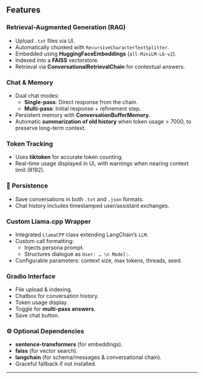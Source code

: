 ## Features

### Retrieval-Augmented Generation (RAG)
- Upload `.txt` files via UI.
- Automatically chunked with `RecursiveCharacterTextSplitter`.
- Embedded using **HuggingFaceEmbeddings** (`all-MiniLM-L6-v2`).
- Indexed into a **FAISS** vectorstore.
- Retrieval via **ConversationalRetrievalChain** for contextual answers.

### Chat & Memory
- Dual chat modes:
  - **Single-pass**: Direct response from the chain.
  - **Multi-pass**: Initial response + refinement step.
- Persistent memory with **ConversationBufferMemory**.
- Automatic **summarization of old history** when token usage > 7000, to preserve long-term context.

### Token Tracking
- Uses **tiktoken** for accurate token counting.
- Real-time usage displayed in UI, with warnings when nearing context limit (8192).

### 💾 Persistence
- Save conversations in both `.txt` and `.json` formats.
- Chat history includes timestamped user/assistant exchanges.

### Custom Llama.cpp Wrapper
- Integrated `LlamaCPP` class extending LangChain’s `LLM`.
- Custom call formatting:
  - Injects persona prompt.
  - Structures dialogue as `User: … \n Model:`.
- Configurable parameters: context size, max tokens, threads, seed.

### Gradio Interface
- File upload & indexing.
- Chatbox for conversation history.
- Token usage display.
- Toggle for **multi-pass answers**.
- Save chat button.

### ⚙️ Optional Dependencies
- **sentence-transformers** (for embeddings).
- **faiss** (for vector search).
- **langchain** (for schema/messages & conversational chain).
- Graceful fallback if not installed.

---
